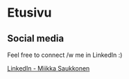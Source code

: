 # Etusivu

## Social media

Feel free to connect /w me in LinkedIn :)

[LinkedIn - Miikka Saukkonen](https://linkedin.com/in/miikkasaukkonen)

